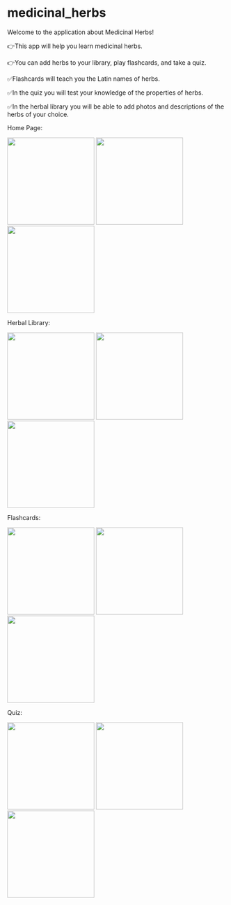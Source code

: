 # medicinal_herbs

Welcome to the application about Medicinal Herbs!  

👉This app will help you learn medicinal herbs.

👉You can add herbs to your library, play flashcards, and take a quiz.

✅Flashcards will teach you the Latin names of herbs.

✅In the quiz you will test your knowledge of the properties of herbs.

✅In the herbal library you will be able to add photos and descriptions of the herbs of your choice.


Home Page:

<img src="assets/screenshots/screenshot2.png" width=200>    <img src="assets/screenshots/screenshot13.png" width=200>  <img src="assets/screenshots/screenshot1.png" width=200>   

Herbal Library:

<img src="assets/screenshots/screenshot3.png" width=200>    <img src="assets/screenshots/screenshot4.png" width=200>   <img src="assets/screenshots/screenshot5.png" width=200>  


Flashcards:

<img src="assets/screenshots/screenshot11.png" width=200>   <img src="assets/screenshots/screenshot7.png" width=200>  <img src="assets/screenshots/screenshot12.png" width=200> 

Quiz:

<img src="assets/screenshots/screenshot8.png" width=200>   <img src="assets/screenshots/screenshot9.png" width=200>   <img src="assets/screenshots/screenshot10.png" width=200> 
 
